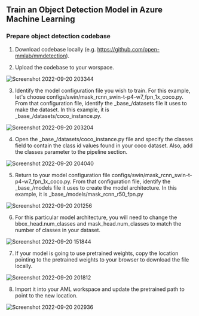 ## Train an Object Detection Model in Azure Machine Learning

### Prepare object detection codebase
1. Download codebase locally (e.g. https://github.com/open-mmlab/mmdetection).

2. Upload the codebase to your worspace.

![Screenshot 2022-09-20 203344](https://user-images.githubusercontent.com/62900532/191388864-137e8ac5-ff33-443d-a2e7-e3d36a94a23e.png)

3. Identify the model configuration file you wish to train. For this example, let's choose configs/swin/mask_rcnn_swin-t-p4-w7_fpn_1x_coco.py. From that configuration file, identify the \_base\_/datasets file it uses to make the dataset. In this example, it is \_base\_/datasets/coco_instance.py.

![Screenshot 2022-09-20 203204](https://user-images.githubusercontent.com/62900532/191388400-094d16d8-4522-40d8-9072-60ac2eb012c6.png)

4. Open the \_base\_/datasets/coco_instance.py file and specify the classes field to contain the class id values found in your coco dataset. Also, add the classes parameter to the pipeline section.

![Screenshot 2022-09-20 204040](https://user-images.githubusercontent.com/62900532/191389257-78cdc0ae-8430-4277-add7-e53d34c8b917.png)

5. Return to your model configuration file configs/swin/mask_rcnn_swin-t-p4-w7_fpn_1x_coco.py. From that configuration file, identify the \_base\_/models file it uses to create the model architecture. In this example, it is \_base\_/models/mask_rcnn_r50_fpn.py 

![Screenshot 2022-09-20 201256](https://user-images.githubusercontent.com/62900532/191387071-6a672b4a-8543-457f-8423-acda851ba4b2.png)

6. For this particular model architecture, you will need to change the bbox_head.num_classes and mask_head.num_classes to match the number of classes in your dataset.

![Screenshot 2022-09-20 151844](https://user-images.githubusercontent.com/62900532/191345692-477fa1fe-78f9-4e39-9523-26c46f94190f.png)

7. If your model is going to use pretrained weights, copy the location pointing to the pretrained weights to your browser to download the file locally.

![Screenshot 2022-09-20 201812](https://user-images.githubusercontent.com/62900532/191387266-a0cc9ef8-6380-4c09-91ac-58f60d4f7894.png)

8. Import it into your AML workspace and update the pretrained path to point to the new location.

![Screenshot 2022-09-20 202936](https://user-images.githubusercontent.com/62900532/191388176-8f4a62d8-d7eb-4d2e-acb0-22372c358d60.png)
